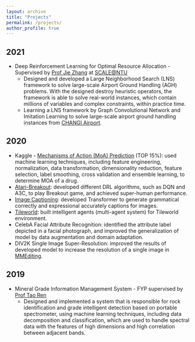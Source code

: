 ```yaml
---
layout: archive
title: "Projects"
permalink: /projects/
author_profile: true
---
```


## 2021

* Deep Reinforcement Learning for Optimal Resource Allocation - Supervised by [Prof Jie Zhang](https://personal.ntu.edu.sg/zhangj/) at [SCALE@NTU](https://www.ntu.edu.sg/scale)
  * Designed and developed a Large Neighborhood Search (LNS) framework to solve large-scale Airport Ground Handling (AGH) problems. With the designed destroy heuristic operators, the framework is able to solve real-world instances, which contain millions of variables and complex constraints, within practice time.
  * Learning a LNS framework by Graph Convolutional Network and Imitation Learning  to solve large-scale airport ground handling instances from [CHANGI Airport](https://www.changiairport.com).

## 2020

- Kaggle - [Mechanisms of Action (MoA) Prediction](https://www.kaggle.com/c/lish-moa) (TOP 15%): used machine learning techniques, including feature engineering, normalization, data transformation, dimensionality reduction, feature selection, label smoothing, cross validation and ensemble learning, to determine MOA of a drug.
- [Atari-Breakout](https://github.com/RoyalSkye/Atari-DRL): developed different DRL algorithms, such as DQN and A3C, to play Breakout game, and achieved super-human performance.
- [Image Captioning](https://github.com/RoyalSkye/Image-Caption): developed Transformer to generate grammatical correctly and expressional accurately captions for images.
- [Tileworld](https://github.com/RoyalSkye/Tileworld-MAS): built intelligent agents (multi-agent system) for Tileworld environment.
- CelebA Facial Attribute Recognition: identified the attribute label depicted in a facial photograph, and improved the generalization of model by data augmentation and domain adaptation.
- DIV2K Single Image Super-Resolution: improved the results of developed model to increase the resolution of a single image in [MMEditing](https://github.com/open-mmlab/mmediting).

## 2019

* Mineral Grade Information Management System - FYP supervised by [Prof Tao Ren](https://faculty.neu.edu.cn/swc/rent/)
  * Designed and implemented a system that is responsible for rock identification and grade intelligent detection based on portable spectrometer, using machine learning techniques, including data decomposition and classification, which are used to handle spectral data with the features of high dimensions and high correlation between adjacent bands.

